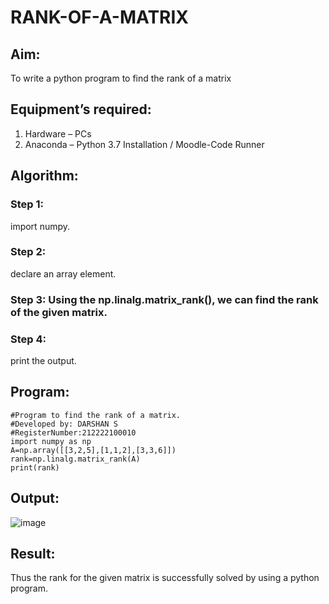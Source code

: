 # RANK-OF-A-MATRIX
## Aim:
To write a python program to find the rank of a matrix
## Equipment’s required:
1. 	Hardware – PCs
2. 	Anaconda – Python 3.7 Installation / Moodle-Code Runner
## Algorithm:
### Step 1: 
import numpy.
### Step 2: 
declare an array element.
### Step 3: Using the np.linalg.matrix_rank(), we can find the rank of the given matrix.
### Step 4: 
print the output.
## Program:
```
#Program to find the rank of a matrix.
#Developed by: DARSHAN S 
#RegisterNumber:212222100010
import numpy as np
A=np.array([[3,2,5],[1,1,2],[3,3,6]])
rank=np.linalg.matrix_rank(A)
print(rank)
```
## Output:
![image](https://user-images.githubusercontent.com/115534676/227765884-6dd482ba-8b9e-4603-9af9-99154db54e52.png)

## Result:
Thus the rank for the given matrix is successfully solved by  using a python program.

